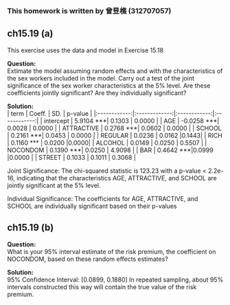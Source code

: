 ### This homework is written by  曾昱樵 (312707057)

## ch15.19 (a)

This exercise uses the data and model in Exercise 15.18

**Question:**\
Extimate the model assuming random effects and with the characteristics of the sex workers included in the model. Carry out a test of the joint significance of the sex worker characteristics at the 5% level. Are these coefficients jointly significant? Are they individually significant?


**Solution:**\
|    term   | Coeff.  | SD.  |  p-value    | 
|:------------:|:-------------:|:------------:|:------------:|
| intercept      |  5.9104 ***| 0.1303 | 0.0000 |
| AGE    |  -0.0258 ***| 0.0028 | 0.0000 |
| ATTRACTIVE       |  0.2768 ***| 0.0602 | 0.0000 |
| SCHOOL      |  0.2161 ***| 0.0453 | 0.0000 |
| REGULAR    |   0.0236 | 0.0162 |0.1443|
| RICH        |  0.1160 *** | 0.0200 |0.0000|
| ALCOHOL         |  0.0149 | 0.0250 | 0.5507 |
| NOCONDOM       |  0.1390 ***| 0.0250 | 4.9098 |
| BAR | 0.4642 ***|0.0999 |0.0000 |
| STREET   |  0.1033 | 0.1011 | 0.3068 |

Joint Significance: The chi-squared statistic is 123.23 with a p-value < 2.2e-16, indicating that the characteristics AGE, ATTRACTIVE, and SCHOOL are jointly significant at the 5% level.

Individual Significance: The coefficients for AGE, ATTRACTIVE, and SCHOOL are individually significant based on their p-values

## ch15.19 (b)

**Question:**\
What is your 95% interval estimate of the risk premium, the coefficient on NOCONDOM, based on these random effects estimates?

**Solution:**\
95% Confidence Interval: [0.0899, 0.1880]
In repeated sampling, about 95% intervals constructed this way will contain the true value of the risk premium.

